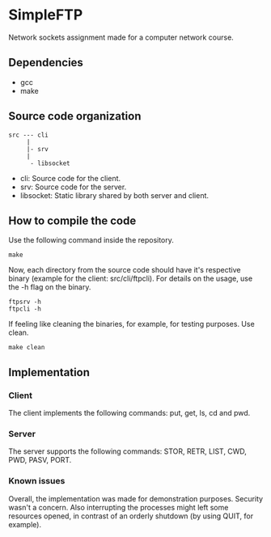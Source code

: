 # SimpleFTP

Network sockets assignment made for a computer network course.

## Dependencies
- gcc
- make

## Source code organization

```
src --- cli
     |
     |- srv
     |
      - libsocket

```
- cli: Source code for the client.
- srv: Source code for the server.
- libsocket: Static library shared by both server and client.

## How to compile the code
Use the following command inside the repository.
```
make
```

Now, each directory from the source code should have it's respective binary (example for the client: src/cli/ftpcli).
For details on the usage, use the -h flag on the binary.
```
ftpsrv -h
ftpcli -h
```

If feeling like cleaning the binaries, for example, for testing purposes. Use clean.
```
make clean
```


## Implementation 

### Client
The client implements the following commands: put, get, ls, cd and pwd.

### Server
The server supports the following commands: STOR, RETR, LIST, CWD, PWD, PASV, PORT.

### Known issues
Overall, the implementation was made for demonstration purposes. 
Security wasn't a concern. 
Also interrupting the processes might left some resources opened, in contrast of
an orderly shutdown (by using QUIT, for example).
